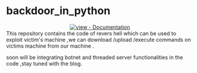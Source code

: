 # backdoor_in_python 
<div align="center">
<a href="https://www.codexpace.in/2022/06/revershell-with-python.html" title="Go to project documentation"><img src="https://img.shields.io/badge/view-Documentation-blue?style=for-the-badge" alt="view - Documentation"></a>
</div>
This repository contains the code of revers hell which can be used to exploit victim's machine ,we can download /upload /execute commands on victims machine from our machine .

soon will be integrating botnet and threaded server functionalities in the code ,stay tuned with the blog.
